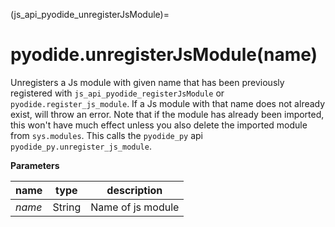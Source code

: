 (js_api_pyodide_unregisterJsModule)=
# pyodide.unregisterJsModule(name)

Unregisters a Js module with given name that has been previously registered with `js_api_pyodide_registerJsModule` or ``pyodide.register_js_module``. If a Js module with that name does not already exist, will throw an error. Note that if the module has already been imported, this won't have much effect unless you also delete the imported module from ``sys.modules``. This calls the ``pyodide_py`` api ``pyodide_py.unregister_js_module``.

**Parameters**

| name    | type   | description                    |
|---------|--------|--------------------------------|
| *name*  | String | Name of js module              |

